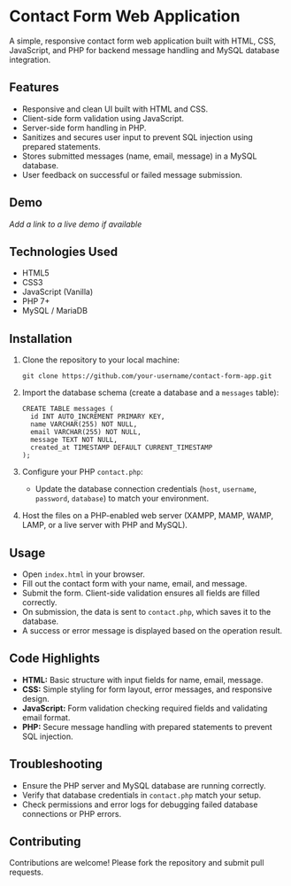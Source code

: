 # Contact Form Web Application

A simple, responsive contact form web application built with HTML, CSS, JavaScript, and PHP for backend message handling and MySQL database integration.

## Features

- Responsive and clean UI built with HTML and CSS.
- Client-side form validation using JavaScript.
- Server-side form handling in PHP.
- Sanitizes and secures user input to prevent SQL injection using prepared statements.
- Stores submitted messages (name, email, message) in a MySQL database.
- User feedback on successful or failed message submission.

## Demo

*Add a link to a live demo if available*

## Technologies Used

- HTML5
- CSS3
- JavaScript (Vanilla)
- PHP 7+
- MySQL / MariaDB

## Installation

1. Clone the repository to your local machine:

   ```
   git clone https://github.com/your-username/contact-form-app.git
   ```

2. Import the database schema (create a database and a `messages` table):

   ```
   CREATE TABLE messages (
     id INT AUTO_INCREMENT PRIMARY KEY,
     name VARCHAR(255) NOT NULL,
     email VARCHAR(255) NOT NULL,
     message TEXT NOT NULL,
     created_at TIMESTAMP DEFAULT CURRENT_TIMESTAMP
   );
   ```

3. Configure your PHP `contact.php`:

   - Update the database connection credentials (`host`, `username`, `password`, `database`) to match your environment.

4. Host the files on a PHP-enabled web server (XAMPP, MAMP, WAMP, LAMP, or a live server with PHP and MySQL).

## Usage

- Open `index.html` in your browser.
- Fill out the contact form with your name, email, and message.
- Submit the form. Client-side validation ensures all fields are filled correctly.
- On submission, the data is sent to `contact.php`, which saves it to the database.
- A success or error message is displayed based on the operation result.

## Code Highlights

- **HTML:** Basic structure with input fields for name, email, message.
- **CSS:** Simple styling for form layout, error messages, and responsive design.
- **JavaScript:** Form validation checking required fields and validating email format.
- **PHP:** Secure message handling with prepared statements to prevent SQL injection.

## Troubleshooting

- Ensure the PHP server and MySQL database are running correctly.
- Verify that database credentials in `contact.php` match your setup.
- Check permissions and error logs for debugging failed database connections or PHP errors.

## Contributing

Contributions are welcome! Please fork the repository and submit pull requests.

